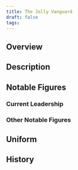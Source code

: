 ```yaml
---
title: The Jolly Vanguard
draft: false
tags:
---
```

## Overview

## Description

## Notable Figures

### Current Leadership

### Other Notable Figures 
## Uniform

## History
